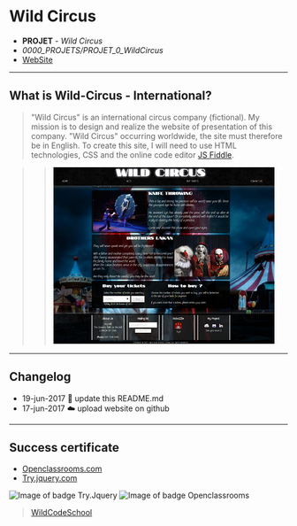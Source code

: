 # Wild Circus
- **PROJET** - *Wild Circus*
- *0000_PROJETS/PROJET_0_WildCircus*
- [WebSite](https://eoras.github.io/WCS_PROJECT_0_WildCircus/)

----
## What is Wild-Circus - International?

> "Wild Circus" is an international circus company (fictional). My mission is to design and realize the website of presentation of this company. "Wild Circus" occurring worldwide, the site must therefore be in English. To create this site, I will need to use HTML technologies, CSS and the online code editor [JS Fiddle](https://jsfiddle.net/). 

> >![Image of Wild-Circus](https://raw.githubusercontent.com/Eoras/WCS_PROJECT_0_WildCircus/master/img/preview.png)

----
## Changelog
* 19-jun-2017 :pencil: update this README.md
* 17-jun-2017 :cloud: upload website on github

----
## Success certificate
* [Openclassrooms.com](https://openclassrooms.com/)
* [Try.jquery.com](http://try.jquery.com/)

![Image of badge Try.Jquery](https://raw.githubusercontent.com/Eoras/Wild-Circus/master/img/completed-try-jquery.png)
![Image of badge Openclassrooms](https://raw.githubusercontent.com/Eoras/Wild-Circus/master/img/completed-htmlcss.png)

> [WildCodeSchool](https://wildcodeschool.fr/)
